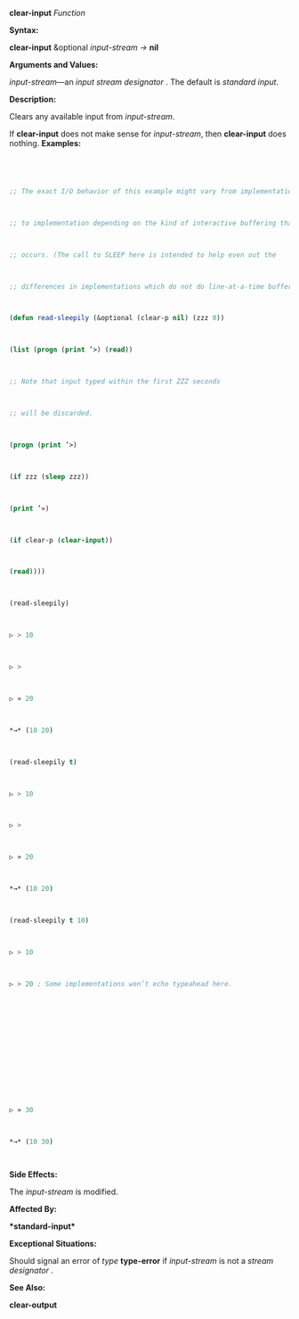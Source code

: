 **clear-input** *Function* 



**Syntax:** 



**clear-input** &optional *input-stream →* **nil** 



**Arguments and Values:** 



*input-stream*—an *input stream designator* . The default is *standard input*. 



**Description:** 



Clears any available input from *input-stream*. 



If **clear-input** does not make sense for *input-stream*, then **clear-input** does nothing. **Examples:**
```lisp
 



;; The exact I/O behavior of this example might vary from implementation 



;; to implementation depending on the kind of interactive buffering that 



;; occurs. (The call to SLEEP here is intended to help even out the 



;; differences in implementations which do not do line-at-a-time buffering.) 



(defun read-sleepily (&optional (clear-p nil) (zzz 0)) 



(list (progn (print ’>) (read)) 



;; Note that input typed within the first ZZZ seconds 



;; will be discarded. 



(progn (print ’>) 



(if zzz (sleep zzz)) 



(print ’») 



(if clear-p (clear-input)) 



(read)))) 



(read-sleepily) 



▷ > 10 



▷ > 



▷ » 20 



*→* (10 20) 



(read-sleepily t) 



▷ > 10 



▷ > 



▷ » 20 



*→* (10 20) 



(read-sleepily t 10) 



▷ > 10 



▷ > 20 ; Some implementations won’t echo typeahead here. 







 



 



▷ » 30 



*→* (10 30) 




```
**Side Effects:** 



The *input-stream* is modified. 



**Affected By:** 



**\*standard-input\*** 



**Exceptional Situations:** 



Should signal an error of *type* **type-error** if *input-stream* is not a *stream designator* . 



**See Also:** 



**clear-output** 



